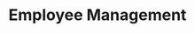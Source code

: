 ---
title: Employee Management
description: This website is basically an admin dashboard with CRUD functionality.
link: https://frontend-iota-lovat.vercel.app/
tech stack:
  - HTML
  - TAILWLIND CSS
  - JAVASCRIPT 
  - MONGO DB
  - EXPRESS.JS
  - NODE.JS
  - REACT.JS
  - VITE.JS
github profile link: https://github.com/Bajpai25/
---
